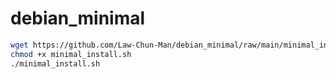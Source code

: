 # debian_minimal

```bash
wget https://github.com/Law-Chun-Man/debian_minimal/raw/main/minimal_install.sh
chmod +x minimal_install.sh
./minimal_install.sh
```
